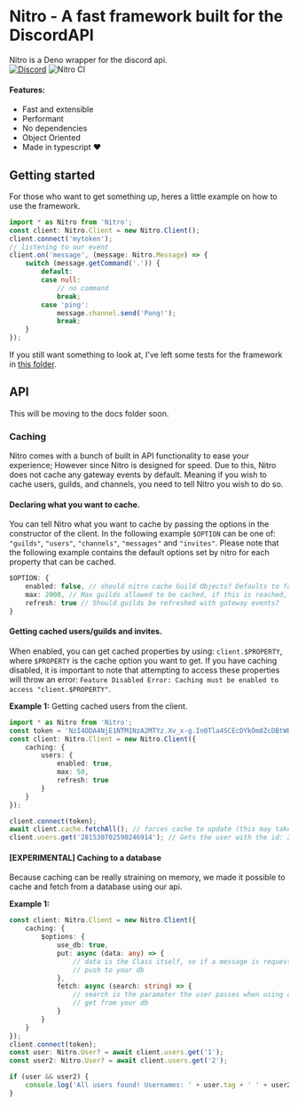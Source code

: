 # Nitro - A fast framework built for the DiscordAPI
Nitro is a Deno wrapper for the discord api.
<br />
[![Discord](https://discordapp.com/api/guilds/732017159278034995/embed.png)](https://discord.gg/DqHuW8k)
![Nitro CI](https://github.com/Bavfalcon9/Nitro/workflows/Nitro%20CI/badge.svg)

#### Features:
- Fast and extensible
- Performant
- No dependencies
- Object Oriented
- Made in typescript :heart: 
## Getting started
For those who want to get something up, heres a little example on how to use the framework.
```ts
import * as Nitro from 'Nitro';
const client: Nitro.Client = new Nitro.Client();
client.connect('mytoken');
// listening to our event
client.on('message', (message: Nitro.Message) => {
    switch (message.getCommand('.')) {
        default:
        case null:
            // no command
            break;
        case 'ping':
            message.channel.send('Pong!');
            break;
    }
});
```
If you still want something to look at, I've left some tests for the framework in [this folder](/tests/).

## API
This will be moving to the docs folder soon.

### Caching
Nitro comes with a bunch of built in API functionality to ease your experience; However since Nitro is designed for speed. Due to this, Nitro does not cache any gateway events by default. Meaning if you wish to cache users, guilds, and channels, you need to tell Nitro you wish to do so.

#### Declaring what you want to cache.
You can tell Nitro what you want to cache by passing the options in the constructor of the client. In the following example `$OPTION` can be one of: `"guilds"`, `"users"`, `"channels"`, `"messages"` and `"invites"`. Please note that the following example contains the default options set by nitro for each property that can be cached.
```ts
$OPTION: {
    enabled: false, // should nitro cache Guild Objects? Defaults to false
    max: 2000, // Max guilds allowed to be cached, if this is reached, no more guilds are cached.
    refresh: true // Should guilds be refreshed with gateway events?
}
```

#### Getting cached users/guilds and invites.
When enabled, you can get cached properties by using: `client.$PROPERTY`, where `$PROPERTY` is the cache option you want to get.
If you have caching disabled, it is important to note that attempting to access these properties will throw an error: `Feature Disabled Error: Caching must be enabled to access "client.$PROPERTY"`.

**Example 1:** Getting cached users from the client.
```ts
import * as Nitro from 'Nitro';
const token = 'NzI4ODA4NjE1NTM1NzA2MTYz.Xv_x-g.In0Tla4SCEcDYkOm8ZcDBtWBG8I';
const client: Nitro.Client = new Nitro.Client({
    caching: {
        users: {
            enabled: true,
            max: 50,
            refresh: true
        }
    }
});

client.connect(token);
await client.cache.fetchAll(); // forces cache to update (this may take a while depending on how large your bot is, and this is strongly discouraged.)
client.users.get('281530702590246914'); // Gets the user with the id: 281530702590246914
```

#### [EXPERIMENTAL] Caching to a database
Because caching can be really straining on memory, we made it possible to cache and fetch from a database using our api. 

**Example 1:**
```ts
const client: Nitro.Client = new Nitro.Client({
    caching: {
        $options: {
            use_db: true,
            put: async (data: any) => {
                // data is the Class itself, so if a message is requesting to be saved, a message object is passed.
                // push to your db
            },
            fetch: async (search: string) => {
                // search is the paramater the user passes when using client.property.fetch('search'); 
                // get from your db
            }
        }
    }
});
client.connect(token);
const user: Nitro.User? = await client.users.get('1');
const user2: Nitro.User? = await client.users.get('2');

if (user && user2) {
    console.log('All users found! Usernames: ' + user.tag + ' ' + user2.tag);
}
```